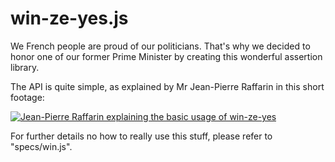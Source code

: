 # win-ze-yes.js

We French people are proud of our politicians. That's why we decided to honor one
of our former Prime Minister by creating this wonderful assertion library.

The API is quite simple, as explained by Mr Jean-Pierre Raffarin in this short footage:

[![Jean-Pierre Raffarin explaining the basic usage of win-ze-yes](http://img.youtube.com/vi/ORj3wImDhLk/0.jpg)](https://www.youtube.com/watch?v=ORj3wImDhLk)

For further details no how to really use this stuff, please refer to "specs/win.js".
